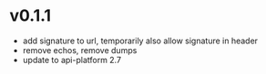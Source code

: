 # v0.1.1
 * add signature to url, temporarily also allow signature in header
 * remove echos, remove dumps
 * update to api-platform 2.7